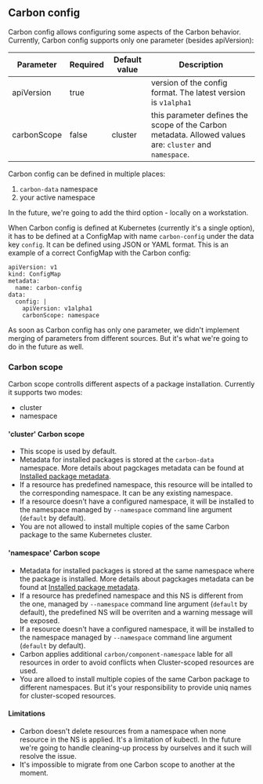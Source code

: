 ## Carbon config
Carbon config allows configuring some aspects of the Carbon behavior. Currently, Carbon config supports only one parameter (besides apiVersion):

Parameter     | Required | Default value  | Description
--------------|----------|----------------|------------
apiVersion    | true     |                | version of the config format. The latest version is `v1alpha1`
carbonScope   | false    | cluster        | this parameter defines the scope of the Carbon metadata. Allowed values are: `cluster` and `namespace`.

Carbon config can be defined in multiple places:
1. `carbon-data` namespace
2. your active namespace

In the future, we're going to add the third option - locally on a workstation.

When Carbon config is defined at Kubernetes (currently it's a single option), it has to be defined at a ConfigMap with name `carbon-config` under the data key `config`. It can be defined using JSON or YAML format. This is an example of a correct ConfigMap with the Carbon config:
```
apiVersion: v1
kind: ConfigMap
metadata:
  name: carbon-config
data:
  config: |
    apiVersion: v1alpha1
    carbonScope: namespace
```

As soon as Carbon config has only one parameter, we didn't implement merging of parameters from different sources. But it's what we're going to do in the future as well.

### Carbon scope
Carbon scope controlls different aspects of a package installation. Currently it supports two modes:
- cluster
- namespace

#### 'cluster' Carbon scope
- This scope is used by default.
- Metadata for installed packages is stored at the `carbon-data` namespace. More details about pagckages metadata can be found at [Installed package metadata](installed_packages_metadata.md).
- If a resource has predefined namespace, this resource will be intalled to the corresponding namespace. It can be any existing namespace.
- If a resource doesn't have a configured namespace, it will be installed to the namespace managed by `--namespace` command line argument (`default` by default).
- You are not allowed to install multiple copies of the same Carbon package to the same Kubernetes cluster.

#### 'namespace' Carbon scope
- Metadata for installed packages is stored at the same namespace where the package is installed. More details about pagckages metadata can be found at [Installed package metadata](installed_packages_metadata.md).
- If a resource has predefined namespace and this NS is different from the one, managed by `--namespace` command line argument (`default` by default), the predefined NS will be overriten and a warning message will be exposed.
- If a resource doesn't have a configured namespace, it will be installed to the namespace managed by `--namespace` command line argument (`default` by default).
- Carbon applies additional `carbon/component-namespace` lable for all resources in order to avoid conflicts when Cluster-scoped resources are used.
- You are alloed to install multiple copies of the same Carbon package to different namespaces. But it's your responsibility to provide uniq names for cluster-scoped resources.

#### Limitations
- Carbon doesn't delete resources from a namespace when none resource in the NS is applied. It's a limitation of kubectl. In the future we're going to handle cleaning-up process by ourselves and it such will resolve the issue.
- It's impossible to migrate from one Carbon scope to another at the moment.
